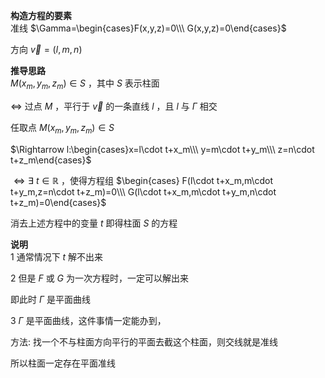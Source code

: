 **构造方程的要素**  
准线 $\Gamma=\begin{cases}F(x,y,z)=0\\\ G(x,y,z)=0\end{cases}$  
  
方向 $\vec v=(l,m,n)$  
  
**推导思路**  
$M(x_m,y_m,z_m)\in S$ ，其中 $S$ 表示柱面  
  
$\Leftrightarrow$ 过点 $M$ ，平行于 $\vec v$ 的一条直线 $l$ ，且 $l$ 与 $\Gamma$ 相交  
  
任取点 $M(x_m,y_m,z_m)\in S$  
  
$\Rightarrow l:\begin{cases}x=l\cdot t+x_m\\\ y=m\cdot t+y_m\\\ z=n\cdot t+z_m\end{cases}$  
  
$\Leftrightarrow\exists\ t\in\mathbb R$ ，使得方程组 $\begin{cases}  
F(l\cdot t+x_m,m\cdot t+y_m,z=n\cdot t+z_m)=0\\\ G(l\cdot t+x_m,m\cdot t+y_m,n\cdot t+z_m)=0\end{cases}$  
  
消去上述方程中的变量 $t$ 即得柱面 $S$ 的方程  
  
**说明**  
1 通常情况下 $t$ 解不出来  
  
2 但是 $F$ 或 $G$ 为一次方程时，一定可以解出来  
  
即此时 $\Gamma$ 是平面曲线  
  
3 $\Gamma$ 是平面曲线，这件事情一定能办到，  
  
方法: 找一个不与柱面方向平行的平面去截这个柱面，则交线就是准线  
  
所以柱面一定存在平面准线  
